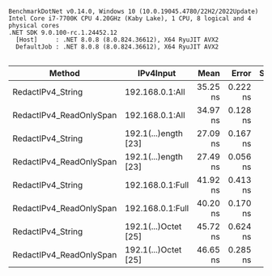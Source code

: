 ```

BenchmarkDotNet v0.14.0, Windows 10 (10.0.19045.4780/22H2/2022Update)
Intel Core i7-7700K CPU 4.20GHz (Kaby Lake), 1 CPU, 8 logical and 4 physical cores
.NET SDK 9.0.100-rc.1.24452.12
  [Host]     : .NET 8.0.8 (8.0.824.36612), X64 RyuJIT AVX2
  DefaultJob : .NET 8.0.8 (8.0.824.36612), X64 RyuJIT AVX2


```
| Method                  | IPv4Input            | Mean     | Error    | StdDev   | Gen0   | Allocated |
|------------------------ |--------------------- |---------:|---------:|---------:|-------:|----------:|
| RedactIPv4_String       | 192.168.0.1:All      | 35.25 ns | 0.222 ns | 0.207 ns | 0.0114 |      48 B |
| RedactIPv4_ReadOnlySpan | 192.168.0.1:All      | 34.97 ns | 0.128 ns | 0.114 ns | 0.0114 |      48 B |
| RedactIPv4_String       | 192.1(...)ength [23] | 27.09 ns | 0.167 ns | 0.156 ns |      - |         - |
| RedactIPv4_ReadOnlySpan | 192.1(...)ength [23] | 27.49 ns | 0.056 ns | 0.047 ns |      - |         - |
| RedactIPv4_String       | 192.168.0.1:Full     | 41.92 ns | 0.413 ns | 0.387 ns | 0.0114 |      48 B |
| RedactIPv4_ReadOnlySpan | 192.168.0.1:Full     | 40.20 ns | 0.170 ns | 0.142 ns | 0.0114 |      48 B |
| RedactIPv4_String       | 192.1(...)Octet [25] | 45.72 ns | 0.624 ns | 0.584 ns | 0.0114 |      48 B |
| RedactIPv4_ReadOnlySpan | 192.1(...)Octet [25] | 46.65 ns | 0.285 ns | 0.253 ns | 0.0114 |      48 B |
